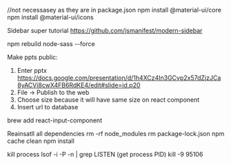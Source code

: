 //not necessasey as they are in package.json
npm install @material-ui/core
npm install @material-ui/icons



Sidebar super tutorial
https://github.com/jsmanifest/modern-sidebar


 npm rebuild node-sass --force
 
 
Make ppts public:
1. Enter pptx https://docs.google.com/presentation/d/1h4XCz4In3GCvp2x57dZjzJCa8yACVi8cwX4FB6RdKE4/edit#slide=id.p20
2. File -> Publish to the web
3. Choose size because it will have  same size on react component
4. Insert url to database


brew add react-input-component


Reainsatll all dependencies
rm -rf node_modules
rm package-lock.json
npm cache clean 
npm install


kill process
lsof -i -P -n | grep LISTEN   (get process PID)
kill -9 95106
